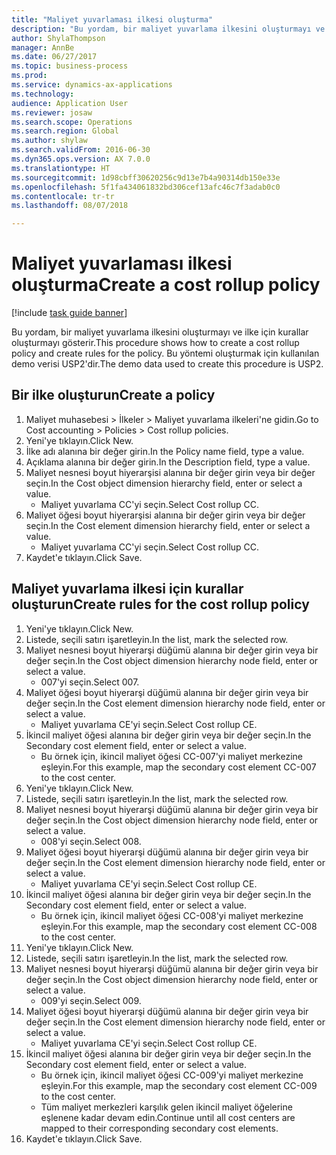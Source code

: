 ```yaml
--- 
title: "Maliyet yuvarlaması ilkesi oluşturma"
description: "Bu yordam, bir maliyet yuvarlama ilkesini oluşturmayı ve ilke için kurallar oluşturmayı gösterir."
author: ShylaThompson
manager: AnnBe
ms.date: 06/27/2017
ms.topic: business-process
ms.prod: 
ms.service: dynamics-ax-applications
ms.technology: 
audience: Application User
ms.reviewer: josaw
ms.search.scope: Operations
ms.search.region: Global
ms.author: shylaw
ms.search.validFrom: 2016-06-30
ms.dyn365.ops.version: AX 7.0.0
ms.translationtype: HT
ms.sourcegitcommit: 1d98cbff30620256c9d13e7b4a90314db150e33e
ms.openlocfilehash: 5f1fa434061832bd306cef13afc46c7f3adab0c0
ms.contentlocale: tr-tr
ms.lasthandoff: 08/07/2018

---
```

# <a name="create-a-cost-rollup-policy"></a><span data-ttu-id="de220-103">Maliyet yuvarlaması ilkesi oluşturma</span><span class="sxs-lookup"><span data-stu-id="de220-103">Create a cost rollup policy</span></span>

[!include [task guide banner](../../includes/task-guide-banner.md)]

<span data-ttu-id="de220-104">Bu yordam, bir maliyet yuvarlama ilkesini oluşturmayı ve ilke için kurallar oluşturmayı gösterir.</span><span class="sxs-lookup"><span data-stu-id="de220-104">This procedure shows how to create a cost rollup policy and create rules for the policy.</span></span> <span data-ttu-id="de220-105">Bu yöntemi oluşturmak için kullanılan demo verisi USP2'dir.</span><span class="sxs-lookup"><span data-stu-id="de220-105">The demo data used to create this procedure is USP2.</span></span>


## <a name="create-a-policy"></a><span data-ttu-id="de220-106">Bir ilke oluşturun</span><span class="sxs-lookup"><span data-stu-id="de220-106">Create a policy</span></span>
1. <span data-ttu-id="de220-107">Maliyet muhasebesi > İlkeler > Maliyet yuvarlama ilkeleri'ne gidin.</span><span class="sxs-lookup"><span data-stu-id="de220-107">Go to Cost accounting > Policies > Cost rollup policies.</span></span>
2. <span data-ttu-id="de220-108">Yeni'ye tıklayın.</span><span class="sxs-lookup"><span data-stu-id="de220-108">Click New.</span></span>
3. <span data-ttu-id="de220-109">İlke adı alanına bir değer girin.</span><span class="sxs-lookup"><span data-stu-id="de220-109">In the Policy name field, type a value.</span></span>
4. <span data-ttu-id="de220-110">Açıklama alanına bir değer girin.</span><span class="sxs-lookup"><span data-stu-id="de220-110">In the Description field, type a value.</span></span>
5. <span data-ttu-id="de220-111">Maliyet nesnesi boyut hiyerarşisi alanına bir değer girin veya bir değer seçin.</span><span class="sxs-lookup"><span data-stu-id="de220-111">In the Cost object dimension hierarchy field, enter or select a value.</span></span>
    * <span data-ttu-id="de220-112">Maliyet yuvarlama CC'yi seçin.</span><span class="sxs-lookup"><span data-stu-id="de220-112">Select Cost rollup CC.</span></span>  
6. <span data-ttu-id="de220-113">Maliyet öğesi boyut hiyerarşisi alanına bir değer girin veya bir değer seçin.</span><span class="sxs-lookup"><span data-stu-id="de220-113">In the Cost element dimension hierarchy field, enter or select a value.</span></span>
    * <span data-ttu-id="de220-114">Maliyet yuvarlama CC'yi seçin.</span><span class="sxs-lookup"><span data-stu-id="de220-114">Select Cost rollup CC.</span></span>  
7. <span data-ttu-id="de220-115">Kaydet'e tıklayın.</span><span class="sxs-lookup"><span data-stu-id="de220-115">Click Save.</span></span>

## <a name="create-rules-for-the-cost-rollup-policy"></a><span data-ttu-id="de220-116">Maliyet yuvarlama ilkesi için kurallar oluşturun</span><span class="sxs-lookup"><span data-stu-id="de220-116">Create rules for the cost rollup policy</span></span>
1. <span data-ttu-id="de220-117">Yeni'ye tıklayın.</span><span class="sxs-lookup"><span data-stu-id="de220-117">Click New.</span></span>
2. <span data-ttu-id="de220-118">Listede, seçili satırı işaretleyin.</span><span class="sxs-lookup"><span data-stu-id="de220-118">In the list, mark the selected row.</span></span>
3. <span data-ttu-id="de220-119">Maliyet nesnesi boyut hiyerarşi düğümü alanına bir değer girin veya bir değer seçin.</span><span class="sxs-lookup"><span data-stu-id="de220-119">In the Cost object dimension hierarchy node field, enter or select a value.</span></span>
    * <span data-ttu-id="de220-120">007'yi seçin.</span><span class="sxs-lookup"><span data-stu-id="de220-120">Select 007.</span></span>  
4. <span data-ttu-id="de220-121">Maliyet öğesi boyut hiyerarşi düğümü alanına bir değer girin veya bir değer seçin.</span><span class="sxs-lookup"><span data-stu-id="de220-121">In the Cost element dimension hierarchy node field, enter or select a value.</span></span>
    * <span data-ttu-id="de220-122">Maliyet yuvarlama CE'yi seçin.</span><span class="sxs-lookup"><span data-stu-id="de220-122">Select Cost rollup CE.</span></span>  
5. <span data-ttu-id="de220-123">İkincil maliyet öğesi alanına bir değer girin veya bir değer seçin.</span><span class="sxs-lookup"><span data-stu-id="de220-123">In the Secondary cost element field, enter or select a value.</span></span>
    * <span data-ttu-id="de220-124">Bu örnek için, ikincil maliyet öğesi CC-007'yi maliyet merkezine eşleyin.</span><span class="sxs-lookup"><span data-stu-id="de220-124">For this example, map the secondary cost element CC-007 to the cost center.</span></span>  
6. <span data-ttu-id="de220-125">Yeni'ye tıklayın.</span><span class="sxs-lookup"><span data-stu-id="de220-125">Click New.</span></span>
7. <span data-ttu-id="de220-126">Listede, seçili satırı işaretleyin.</span><span class="sxs-lookup"><span data-stu-id="de220-126">In the list, mark the selected row.</span></span>
8. <span data-ttu-id="de220-127">Maliyet nesnesi boyut hiyerarşi düğümü alanına bir değer girin veya bir değer seçin.</span><span class="sxs-lookup"><span data-stu-id="de220-127">In the Cost object dimension hierarchy node field, enter or select a value.</span></span>
    * <span data-ttu-id="de220-128">008'yi seçin.</span><span class="sxs-lookup"><span data-stu-id="de220-128">Select 008.</span></span>  
9. <span data-ttu-id="de220-129">Maliyet öğesi boyut hiyerarşi düğümü alanına bir değer girin veya bir değer seçin.</span><span class="sxs-lookup"><span data-stu-id="de220-129">In the Cost element dimension hierarchy node field, enter or select a value.</span></span>
    * <span data-ttu-id="de220-130">Maliyet yuvarlama CE'yi seçin.</span><span class="sxs-lookup"><span data-stu-id="de220-130">Select Cost rollup CE.</span></span>  
10. <span data-ttu-id="de220-131">İkincil maliyet öğesi alanına bir değer girin veya bir değer seçin.</span><span class="sxs-lookup"><span data-stu-id="de220-131">In the Secondary cost element field, enter or select a value.</span></span>
    * <span data-ttu-id="de220-132">Bu örnek için, ikincil maliyet öğesi CC-008'yi maliyet merkezine eşleyin.</span><span class="sxs-lookup"><span data-stu-id="de220-132">For this example, map the secondary cost element CC-008 to the cost center.</span></span>  
11. <span data-ttu-id="de220-133">Yeni'ye tıklayın.</span><span class="sxs-lookup"><span data-stu-id="de220-133">Click New.</span></span>
12. <span data-ttu-id="de220-134">Listede, seçili satırı işaretleyin.</span><span class="sxs-lookup"><span data-stu-id="de220-134">In the list, mark the selected row.</span></span>
13. <span data-ttu-id="de220-135">Maliyet nesnesi boyut hiyerarşi düğümü alanına bir değer girin veya bir değer seçin.</span><span class="sxs-lookup"><span data-stu-id="de220-135">In the Cost object dimension hierarchy node field, enter or select a value.</span></span>
    * <span data-ttu-id="de220-136">009'yi seçin.</span><span class="sxs-lookup"><span data-stu-id="de220-136">Select 009.</span></span>  
14. <span data-ttu-id="de220-137">Maliyet öğesi boyut hiyerarşi düğümü alanına bir değer girin veya bir değer seçin.</span><span class="sxs-lookup"><span data-stu-id="de220-137">In the Cost element dimension hierarchy node field, enter or select a value.</span></span>
    * <span data-ttu-id="de220-138">Maliyet yuvarlama CE'yi seçin.</span><span class="sxs-lookup"><span data-stu-id="de220-138">Select Cost rollup CE.</span></span>  
15. <span data-ttu-id="de220-139">İkincil maliyet öğesi alanına bir değer girin veya bir değer seçin.</span><span class="sxs-lookup"><span data-stu-id="de220-139">In the Secondary cost element field, enter or select a value.</span></span>
    * <span data-ttu-id="de220-140">Bu örnek için, ikincil maliyet öğesi CC-009'yi maliyet merkezine eşleyin.</span><span class="sxs-lookup"><span data-stu-id="de220-140">For this example, map the secondary cost element CC-009 to the cost center.</span></span>  
    * <span data-ttu-id="de220-141">Tüm maliyet merkezleri karşılık gelen ikincil maliyet öğelerine eşlenene kadar devam edin.</span><span class="sxs-lookup"><span data-stu-id="de220-141">Continue until all cost centers are mapped to their corresponding secondary cost elements.</span></span>  
16. <span data-ttu-id="de220-142">Kaydet'e tıklayın.</span><span class="sxs-lookup"><span data-stu-id="de220-142">Click Save.</span></span>


